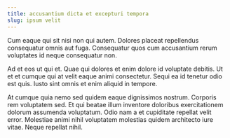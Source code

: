 ```yaml
---
title: accusantium dicta et excepturi tempora
slug: ipsum velit
---
```


Cum eaque qui sit nisi non qui autem. Dolores placeat repellendus consequatur omnis aut fuga. Consequatur quos cum accusantium rerum voluptates id neque consequatur non.

Ad et eos ut qui et. Quae qui dolores et enim dolore id voluptate debitis. Ut et et cumque qui at velit eaque animi consectetur. Sequi ea id tenetur odio est quis. Iusto sint omnis et enim aliquid in tempore.

At cumque quia nemo sed quidem eaque dignissimos nostrum. Corporis rem voluptatem sed. Et qui beatae illum inventore doloribus exercitationem dolorum assumenda voluptatum. Odio nam a et cupiditate repellat velit error. Molestiae animi nihil voluptatem molestias quidem architecto iure vitae. Neque repellat nihil.
